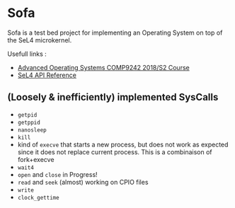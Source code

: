 # Sofa

Sofa is a test bed project for implementing an Operating System on top of the SeL4 microkernel.

Usefull links :

* [Advanced Operating Systems COMP9242 2018/S2 Course](http://www.cse.unsw.edu.au/~cs9242/)
* [SeL4 API Reference](https://docs.sel4.systems/ApiDoc.html#signal)

## (Loosely & inefficiently) implemented SysCalls
* `getpid`
* `getppid`
* `nanosleep`
* `kill`
*  kind of `execve` that starts a new process, but does not work as expected since it does not replace current process. This is a combinaison of fork+execve
* `wait4`
* `open` and  `close` in Progress!
* `read` and `seek` (almost) working on CPIO files
* `write`
* `clock_gettime`

